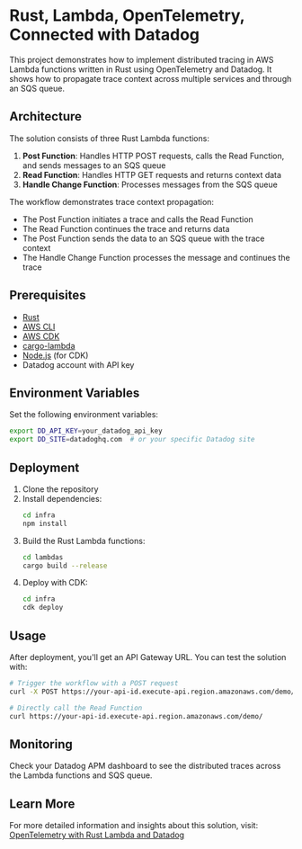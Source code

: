# Rust, Lambda, OpenTelemetry, Connected with Datadog

This project demonstrates how to implement distributed tracing in AWS Lambda functions written in Rust using OpenTelemetry and Datadog. It shows how to propagate trace context across multiple services and through an SQS queue.

## Architecture

The solution consists of three Rust Lambda functions:

1. **Post Function**: Handles HTTP POST requests, calls the Read Function, and sends messages to an SQS queue
2. **Read Function**: Handles HTTP GET requests and returns context data
3. **Handle Change Function**: Processes messages from the SQS queue

The workflow demonstrates trace context propagation:
- The Post Function initiates a trace and calls the Read Function
- The Read Function continues the trace and returns data
- The Post Function sends the data to an SQS queue with the trace context
- The Handle Change Function processes the message and continues the trace

## Prerequisites

- [Rust](https://www.rust-lang.org/tools/install)
- [AWS CLI](https://aws.amazon.com/cli/)
- [AWS CDK](https://docs.aws.amazon.com/cdk/latest/guide/getting_started.html)
- [cargo-lambda](https://www.cargo-lambda.info/guide/getting-started.html)
- [Node.js](https://nodejs.org/) (for CDK)
- Datadog account with API key

## Environment Variables

Set the following environment variables:

```bash
export DD_API_KEY=your_datadog_api_key
export DD_SITE=datadoghq.com  # or your specific Datadog site
```

## Deployment

1. Clone the repository
2. Install dependencies:
   ```bash
   cd infra
   npm install
   ```
3. Build the Rust Lambda functions:
   ```bash
   cd lambdas
   cargo build --release
   ```
4. Deploy with CDK:
   ```bash
   cd infra
   cdk deploy
   ```

## Usage

After deployment, you'll get an API Gateway URL. You can test the solution with:

```bash
# Trigger the workflow with a POST request
curl -X POST https://your-api-id.execute-api.region.amazonaws.com/demo/

# Directly call the Read Function
curl https://your-api-id.execute-api.region.amazonaws.com/demo/
```

## Monitoring

Check your Datadog APM dashboard to see the distributed traces across the Lambda functions and SQS queue.

## Learn More

For more detailed information and insights about this solution, visit:
[OpenTelemetry with Rust Lambda and Datadog](https://binaryheap.com/opentelemet-rust-lambda-datadog/)
